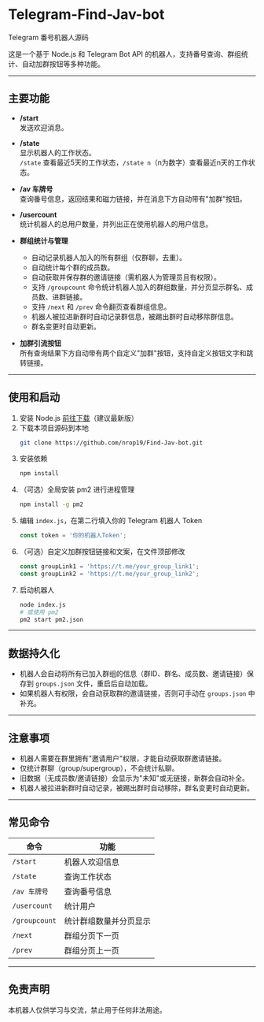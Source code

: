 # Telegram-Find-Jav-bot

Telegram 番号机器人源码

这是一个基于 Node.js 和 Telegram Bot API 的机器人，支持番号查询、群组统计、自动加群按钮等多种功能。

---

## 主要功能

- **/start**  
  发送欢迎消息。

- **/state**  
  显示机器人的工作状态。  
  `/state` 查看最近5天的工作状态，`/state n`（n为数字）查看最近n天的工作状态。

- **/av 车牌号**  
  查询番号信息，返回结果和磁力链接，并在消息下方自动带有"加群"按钮。

- **/usercount**  
  统计机器人的总用户数量，并列出正在使用机器人的用户信息。

- **群组统计与管理**  
  - 自动记录机器人加入的所有群组（仅群聊，去重）。
  - 自动统计每个群的成员数。
  - 自动获取并保存群的邀请链接（需机器人为管理员且有权限）。
  - 支持 `/groupcount` 命令统计机器人加入的群组数量，并分页显示群名、成员数、进群链接。
  - 支持 `/next` 和 `/prev` 命令翻页查看群组信息。
  - 机器人被拉进新群时自动记录群信息，被踢出群时自动移除群信息。
  - 群名变更时自动更新。

- **加群引流按钮**  
  所有查询结果下方自动带有两个自定义"加群"按钮，支持自定义按钮文字和跳转链接。

---

## 使用和启动

1. 安装 Node.js [前往下载](https://nodejs.org/zh-cn/download/)（建议最新版）
2. 下载本项目源码到本地
   ```bash
   git clone https://github.com/nrop19/Find-Jav-bot.git
   ```
3. 安装依赖
   ```bash
   npm install
   ```
4. （可选）全局安装 pm2 进行进程管理
   ```bash
   npm install -g pm2
   ```
5. 编辑 `index.js`，在第二行填入你的 Telegram 机器人 Token
   ```javascript
   const token = '你的机器人Token';
   ```
6. （可选）自定义加群按钮链接和文案，在文件顶部修改
   ```javascript
   const groupLink1 = 'https://t.me/your_group_link1';
   const groupLink2 = 'https://t.me/your_group_link2';
   ```
7. 启动机器人
   ```bash
   node index.js
   # 或使用 pm2
   pm2 start pm2.json
   ```

---

## 数据持久化

- 机器人会自动将所有已加入群组的信息（群ID、群名、成员数、邀请链接）保存到 `groups.json` 文件，重启后自动加载。
- 如果机器人有权限，会自动获取群的邀请链接，否则可手动在 `groups.json` 中补充。

---

## 注意事项

- 机器人需要在群里拥有"邀请用户"权限，才能自动获取群邀请链接。
- 仅统计群聊（group/supergroup），不会统计私聊。
- 旧数据（无成员数/邀请链接）会显示为"未知"或无链接，新群会自动补全。
- 机器人被拉进新群时自动记录，被踢出群时自动移除，群名变更时自动更新。

---

## 常见命令

| 命令 | 功能 |
|------|------|
| `/start` | 机器人欢迎信息 |
| `/state` | 查询工作状态 |
| `/av 车牌号` | 查询番号信息 |
| `/usercount` | 统计用户 |
| `/groupcount` | 统计群组数量并分页显示 |
| `/next` | 群组分页下一页 |
| `/prev` | 群组分页上一页 |

---

## 免责声明

本机器人仅供学习与交流，禁止用于任何非法用途。



